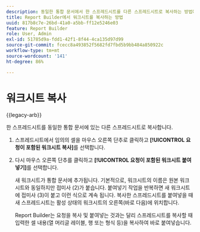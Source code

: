 ```yaml
---
description: 동일한 통합 문서에서 한 스프레드시트를 다른 스프레드시트로 복사하는 방법에 대해 알아봅니다.
title: Report Builder에서 워크시트를 복사하는 방법
uuid: 817b8c7e-26bd-41a0-a5bb-ff12e5246e03
feature: Report Builder
role: User, Admin
exl-id: 51785d9a-fdd1-42f1-8f44-4ca135d97d99
source-git-commit: fcecc8a493852f5682fd7fbd5b9bb484a850922c
workflow-type: tm+mt
source-wordcount: '141'
ht-degree: 86%

---
```


# 워크시트 복사

{{legacy-arb}}

한 스프레드시트를 동일한 통합 문서에 있는 다른 스프레드시트로 복사합니다.

1. 스프레드시트에서 임의의 셀을 마우스 오른쪽 단추로 클릭하고 **[!UICONTROL 요청이 포함된 워크시트 복사]**&#x200B;를 선택합니다.
1. 다시 마우스 오른쪽 단추를 클릭하고 **[!UICONTROL 요청이 포함된 워크시트 붙여넣기]**&#x200B;를 선택합니다.

   새 워크시트가 통합 문서에 추가됩니다. 기본적으로, 워크시트의 이름은 원본 워크시트와 동일하지만 접미사 (2)가 붙습니다. 붙여넣기 작업을 반복하면 새 워크시트에 접미사 (3)이 붙고 이런 식으로 계속 됩니다. 복사한 스프레드시트를 붙여넣을 때 새 스프레드시트는 활성 상태의 워크시트의 오른쪽(바로 다음)에 위치합니다.

   Report Builder는 요청을 복사 및 붙여넣는 것과는 달리 스프레드시트를 복사할 때 입력한 셀 내용(열 머리글 레이블, 행 또는 형식 등)을 복사하여 바로 붙여넣습니다.
